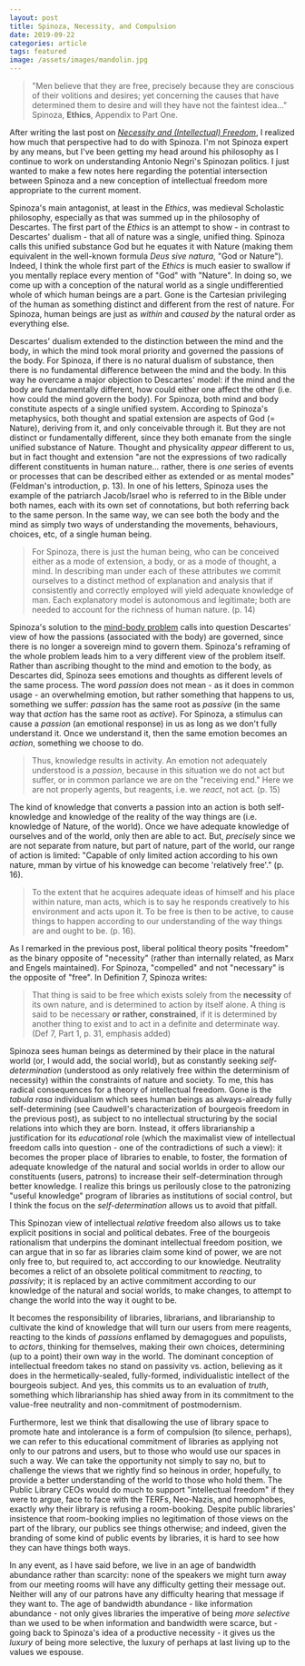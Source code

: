 ```yaml
---
layout: post
title: Spinoza, Necessity, and Compulsion
date: 2019-09-22
categories: article
tags: featured
image: /assets/images/mandolin.jpg
---
```


>"Men believe that they are free, precisely because they are conscious
>of their volitions and desires; yet concerning the causes that have
>determined them to desire and will they have not the faintest idea..."
>Spinoza, __Ethics__, Appendix to Part One.

After writing the last post on [*Necessity and (Intellectual)
Freedom*](https://redlibrarian.github.io/article/2019/09/18/necessity-and-intellectual-freedom.html),
I realized how much that perspective had to do with Spinoza. I'm not
Spinoza expert by any means, but I've been getting my head around his
philosophy as I continue to work on understanding Antonio Negri's
Spinozan politics. I just wanted to make a few notes here regarding the
potential intersection between Spinoza and a new conception of
intellectual freedom more appropriate to the current moment.

Spinoza's main antagonist, at least in the *Ethics*, was medieval
Scholastic philosophy, especially as that was summed up in the
philosophy of Descartes. The first part of the *Ethics* is an attempt
to show - in contrast to Descartes' dualism - that all of nature was a
single, unified thing. Spinoza calls this unified substance God but he
equates it with Nature (making them equivalent in the well-known formula *Deus sive natura*, "God or Nature"). Indeed, I think the whole first part of the *Ethics* is much easier to swallow if you mentally replace every mention of "God" with "Nature". In doing so, we come up with a conception of the natural world as a single undifferentied whole of which human beings are a part. Gone is the Cartesian privileging of the human as something distinct and different from the rest of nature. For Spinoza, human beings are just as *within* and *caused by* the natural order as everything else.

Descartes' dualism extended to the distinction between the mind and the
body, in which the mind took moral priority and governed the passions of
the body. For Spinoza, if there is no natural dualism of substance, then
there is no fundamental difference between the mind and the body. In
this way he overcame a major objection to Descartes' model:
if the mind and the body are fundamentally different, how could either
one affect the other (i.e. how could the mind govern the body). For
Spinoza, both mind and body constitute aspects of a
single unified system. According to Spinoza's metaphysics, both thought
and spatial extension are aspects of God (= Nature), deriving from it,
and only conceivable through it. But they are not distinct or
fundamentally different, since they both emanate from the single unified
substance of Nature. Thought and physicality *appear* different to us,
but in fact thought and extension "are not the expressions of two
radically different constituents in human nature... rather, there is
*one* series of events or processes that can be described either as
extended or as mental modes" (Feldman's introduction, p. 13). In one of
his letters, Spinoza uses the example of the patriarch Jacob/Israel who
is referred to in the Bible under both names, each with its own set of
connotations, but both referring back to the same person. In the same
way, we can see both the body and the mind as simply two ways of
understanding the movements, behaviours, choices, etc, of a single human
being.

>For Spinoza, there is just the human being, who can be conceived either
>as a mode of extension, a body, or as a mode of thought, a mind. In
>describing man under each of these attributes we commit ourselves to a
>distinct method of explanation and analysis that if consistently and
>correctly employed will yield adequate knowledge of man. Each
>explanatory model is autonomous and legitimate; both are needed to
>account for the richness of human nature. (p. 14)

Spinoza's solution to the [mind-body
problem](https://en.wikipedia.org/wiki/Mind%E2%80%93body_problem) calls
into question Descartes' view of how the passions (associated with the
body) are governed, since there is no longer a sovereign mind to govern
them. Spinoza's reframing of the whole problem leads him to a very
different view of the problem itself. Rather than ascribing thought to
the mind and emotion to the body, as Descartes did, Spinoza sees
emotions and thoughts as different levels of the same process. The word
*passion* does not mean - as it does in common usage - an overwhelming
emotion, but rather something that happens to us, something we suffer:
*passion* has the same root as *passive* (in the same way that *action*
has the same root as *active*). For Spinoza, a stimulus can cause a
*passion* (an emotional response) in us as long as we don't fully
understand it. Once we understand it, then the same emotion becomes an
*action*, something we choose to do.

>Thus, knowledge results in activity. An emotion not adequately
>understood is a *passion*, because in this situation we do not act but
>suffer, or in common parlance we are on the "receiving end." Here we
>are not properly agents, but reagents, i.e. we *react*, not act. (p.
>15)

The kind of knowledge that converts a passion into an action is both
self-knowledge and knowledge of the reality of the way things are (i.e.
knowledge of Nature, of the world). Once we have adequate knowledge of
ourselves and of the world, only then are able to act. But, *precisely*
since we are not separate from nature, but part of nature, part of the
world, our range of action is limited: "Capable of only limited action
according to his own nature, mman by virtue of his knowedge can become
'relatively free'." (p. 16). 

>To the extent that he acquires adequate ideas of himself and his place
>within nature, man acts, which is to say he responds creatively to his
>environment and acts upon it. To be free is then to be active, to cause
>things to happen according to our understanding of the way things are
>and ought to be. (p. 16).

As I remarked in the previous post, liberal political theory posits
"freedom" as the binary opposite of "necessity" (rather than internally
related, as Marx and Engels maintained). For Spinoza, "compelled" and
not "necessary" is the opposite of "free". In Definition 7, Spinoza
writes:

>That thing is said to be free which exists solely from the __necessity__ of
>its own nature, and is determined to action by itself alone. A thing is
>said to be necessary __or rather, constrained__, if it is determined by
>another thing to exist and to act in a definite and determinate way.
>(Def 7, Part 1, p. 31, emphasis added)

Spinoza sees human beings as determined by their place in the natural
world
(or, I would add, the social world), but as constantly seeking
*self-determination* (understood as only relatively free within the
determinism of necessity) within the constraints of nature and society. To me,
this has radical consequences for a theory of intellectual freedom. Gone
is the *tabula rasa* individualism which sees human beings as
always-already fully self-determining (see Caudwell's characterization
of bourgeois freedom in the previous post), as subject to no
intellectual structuring by the social relations into which they are
born. Instead, it offers librarianship a justification for its
*educational* role (which the maximalist view of intellectual freedom
calls into question - one of the contradictions of such a view): it becomes the proper place of libraries to enable, to foster,
the formation of adequate knowledge of the natural and social worlds in
order to allow our constituents (users, patrons) to increase their
self-determination through better knowledge. I realize this brings us
perilously close to the patronizing "useful knowledge" program of
libraries as institutions of social control, but I think the focus on
the *self-determination* allows us to avoid that pitfall.

This Spinozan view of intellectual *relative* freedom also allows us to
take explicit positions in social and political debates. Free of the
bourgeois rationalism that underpins the dominant intellectual freedom
position, we can argue that in so far as libraries claim some kind of
power, we are not only free to, but required to, act acccording to our
knowledge. Neutrality becomes a relict of an obsolete political
commitment to *reacting*, to *passivity*; it is replaced by an active
commitment according to our knowledge of the natural and social worlds,
to make changes, to attempt to change the world into the way it ought to
be.

It becomes the responsibility of libraries, librarians, and
librarianship to cultivate the kind of knowledge that will turn our
users from mere reagents, reacting to the kinds of *passions* enflamed
by demagogues and populists, to *actors*, thinking for themselves,
making their own choices, determining (up to a point) their own way in
the world. The dominant conception of intellectual freedom takes no
stand on passivity vs. action, believing as it does in the
hermetically-sealed, fully-formed, individualistic intellect of the
bourgeois subject. And yes, this commits us to an evaluation of *truth*,
something which librarianship has shied away from in its commitment to
the value-free neutrality and non-commitment of postmodernism. 

Furthermore, lest we think that disallowing the use of library space to promote
hate and intolerance is a form of compulsion (to silence, perhaps), we
can refer to this educational commitment of libraries as applying not
only to our patrons and users, but to those who would use our spaces in
such a way. We can take the opportunity not simply to say no, but to
challenge the views that we rightly find so heinous in order, hopefully,
to provide a better understanding of the world to those who hold them. The Public Library CEOs would do much to support "intellectual freedom" if they were to argue, face to face with the TERFs, Neo-Nazis, and homophobes, exactly *why* their library is refusing a room-booking. Despite
public libraries' insistence that room-booking implies no legitimation
of those views on the part of the library, our publics see things
otherwise; and indeed, given the branding of some kind of public events
by libraries, it is hard to see how they can have things both ways.

In any event, as I have said before, we live in an age of bandwidth
abundance rather than scarcity: none of the speakers we might turn away
from our meeting rooms will have any difficulty getting their message
out. Neither will any of our patrons have any difficulty hearing that
message if they want to. The age of bandwidth abundance - like
information abundance - not only gives libraries the imperative of being
*more selective* than we used to be when information and bandwidth were
scarce, but - going back to Spinoza's idea of a productive necessity -
it gives us the *luxury* of being more selective, the luxury of perhaps
at last living up to the values we espouse.
